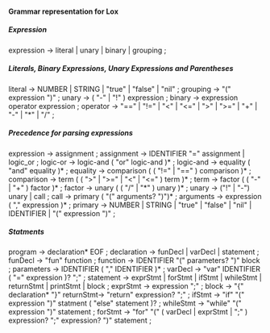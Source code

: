 #### Grammar representation for Lox
##### Expression
expression  -> literal
	    | unary
	    | binary
	    | grouping ;

##### Literals, Binary Expressions, Unary Expressions and Parentheses
literal	    -> NUMBER | STRING | "true" | "false" | "nil" ;
grouping    -> "(" expression ")" ;
unary	    -> ( "-" | "!" ) expression ;
binary	    -> expression operator expression ;
operator    -> "==" | "!=" | "<" | "<=" | ">" | ">="
	    | "+"  | "-"  | "*" | "/" ;

##### Precedence for parsing expressions
expression  -> assignment ;
assignment  -> IDENTIFIER "=" assignment
	     | logic_or ;
logic-or    -> logic-and ( "or" logic-and )\* ;
logic-and   -> equality ( "and" equality )\* ;
equality    -> comparison ( ( "!=" | "==" ) comparison )\* ;
comparison  -> term ( ( ">" | ">=" | "<" | "<=" ) term )\* ;
term	    -> factor ( ( "-" | "+" ) factor )\* ;
factor	    -> unary ( ( "/" | "\*" ) unary )\* ;
unary	    -> ("!" | "-") unary | call ;
call			-> primary ( "(" arguments? ")")\* ;
arguments	-> expression ( "," expression )\* ;
primary	    -> NUMBER | STRING | "true" | "false" | "nil" | IDENTIFIER
	     | "(" expression ")" ;

##### Statments
program	    -> declaration\* EOF ;
declaration -> funDecl
						   | varDecl
               | statement ;
funDecl			-> "fun" function ;
function 		-> IDENTIFIER "(" parameters? ")" block ;
parameters	-> IDENTIFIER ( "," IDENTIFIER )\* ;
varDecl     -> "var" IDENTIFIER ( "=" expression )? ";" ;
statement   -> exprStmt
	       | forStmt
	       | ifStmt
	       | whileStmt
				 | returnStmt
         | printStmt
	       | block ;
exprStmt		-> expression ";" ;
block	    -> "{" declaration\* "}"
returnStmt-> "return" expression? ";" ;
ifStmt	    -> "if" "(" expression ")" statment
		( "else" statement )? ;
whileStmt   -> "while" "(" expression ")" statement ;
forStmt	    -> "for" "(" ( varDecl | exprStmt | ";" )
		expression? ";"
		expression? ")" statement ;
